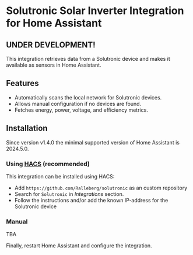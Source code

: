 # Solutronic Solar Inverter Integration for Home Assistant

## UNDER DEVELOPMENT!

This integration retrieves data from a Solutronic device and makes it available as sensors in Home Assistant.

## Features

- Automatically scans the local network for Solutronic devices.
- Allows manual configuration if no devices are found.
- Fetches energy, power, voltage, and efficiency metrics.

## Installation

Since version v1.4.0 the minimal supported version of Home Assistant is 2024.5.0.

### Using [HACS](https://hacs.xyz/) (recommended)

This integration can be installed using HACS:
- Add `https://github.com/Ralleberg/solutronic` as an custom repository
- Search for `Solutronic` in *Integrations* section.
- Follow the instructions and/or add the known IP-address for the Solutronic device
 
### Manual

TBA

Finally, restart Home Assistant and configure the integration.